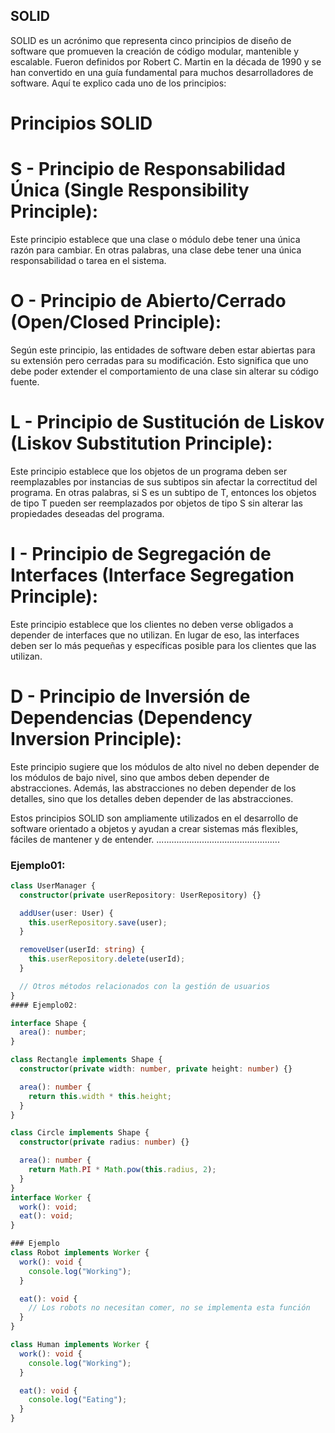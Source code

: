 ## SOLID
SOLID es un acrónimo que representa cinco principios de diseño de software que promueven la creación de código modular, mantenible y escalable. Fueron definidos por Robert C. Martin en la década de 1990 y se han convertido en una guía fundamental para muchos desarrolladores de software. Aquí te explico cada uno de los principios:
# Principios SOLID
# S - Principio de Responsabilidad Única (Single Responsibility Principle):
 Este principio establece que una clase o módulo debe tener una única razón para cambiar. En otras palabras, una clase debe tener una única responsabilidad o tarea en el sistema.

# O - Principio de Abierto/Cerrado (Open/Closed Principle):
 Según este principio, las entidades de software deben estar abiertas para su extensión pero cerradas para su modificación. Esto significa que uno debe poder extender el comportamiento de una clase sin alterar su código fuente.

# L - Principio de Sustitución de Liskov (Liskov Substitution Principle):
 Este principio establece que los objetos de un programa deben ser reemplazables por instancias de sus subtipos sin afectar la correctitud del programa. En otras palabras, si S es un subtipo de T, entonces los objetos de tipo T pueden ser reemplazados por objetos de tipo S sin alterar las propiedades deseadas del programa.

# I - Principio de Segregación de Interfaces (Interface Segregation Principle):
 Este principio establece que los clientes no deben verse obligados a depender de interfaces que no utilizan. En lugar de eso, las interfaces deben ser lo más pequeñas y específicas posible para los clientes que las utilizan.

# D - Principio de Inversión de Dependencias (Dependency Inversion Principle):
 Este principio sugiere que los módulos de alto nivel no deben depender de los módulos de bajo nivel, sino que ambos deben depender de abstracciones. Además, las abstracciones no deben depender de los detalles, sino que los detalles deben depender de las abstracciones.

Estos principios SOLID son ampliamente utilizados en el desarrollo de software orientado a objetos y ayudan a crear sistemas más flexibles, fáciles de mantener y de entender.
.................................................

### Ejemplo01:


```typescript
class UserManager {
  constructor(private userRepository: UserRepository) {}

  addUser(user: User) {
    this.userRepository.save(user);
  }

  removeUser(userId: string) {
    this.userRepository.delete(userId);
  }

  // Otros métodos relacionados con la gestión de usuarios
}
#### Ejemplo02:

interface Shape {
  area(): number;
}

class Rectangle implements Shape {
  constructor(private width: number, private height: number) {}

  area(): number {
    return this.width * this.height;
  }
}

class Circle implements Shape {
  constructor(private radius: number) {}

  area(): number {
    return Math.PI * Math.pow(this.radius, 2);
  }
}
interface Worker {
  work(): void;
  eat(): void;
}

### Ejemplo 
class Robot implements Worker {
  work(): void {
    console.log("Working");
  }

  eat(): void {
    // Los robots no necesitan comer, no se implementa esta función
  }
}

class Human implements Worker {
  work(): void {
    console.log("Working");
  }

  eat(): void {
    console.log("Eating");
  }
}